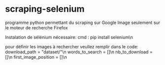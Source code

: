 # scraping-selenium

programme python permettant du scraping sur Google Image seulement sur le moteur de recherche Firefox

Instalation de sélénium nécessaire:
cmd : pip install selenium\n

pour définir les images à rechercher veullez remplir dans le code:
download_path = "dataset/"\n
words_to_search = []\n
nb_to_download = []\n
first_image_position = []\n
